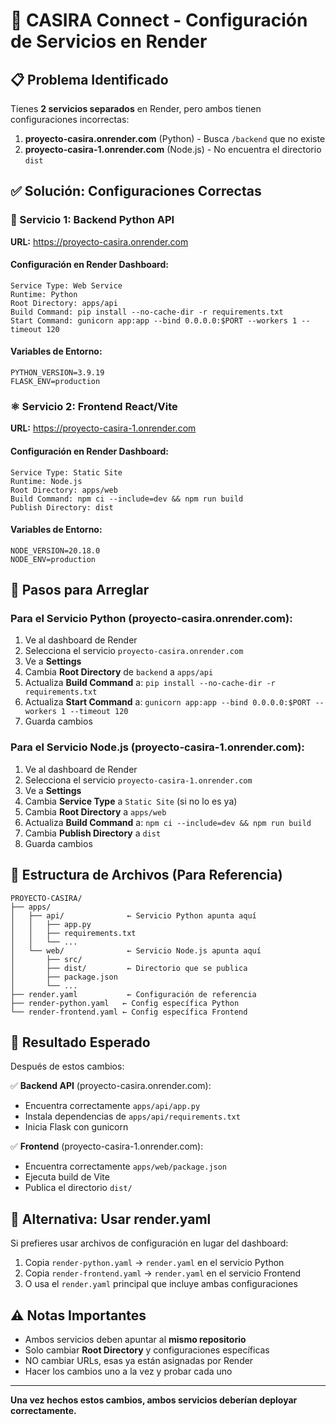 # 🚀 CASIRA Connect - Configuración de Servicios en Render

## 📋 Problema Identificado

Tienes **2 servicios separados** en Render, pero ambos tienen configuraciones incorrectas:

1. **proyecto-casira.onrender.com** (Python) - Busca `/backend` que no existe
2. **proyecto-casira-1.onrender.com** (Node.js) - No encuentra el directorio `dist`

## ✅ Solución: Configuraciones Correctas

### 🐍 Servicio 1: Backend Python API
**URL:** https://proyecto-casira.onrender.com

#### Configuración en Render Dashboard:
```
Service Type: Web Service
Runtime: Python
Root Directory: apps/api
Build Command: pip install --no-cache-dir -r requirements.txt
Start Command: gunicorn app:app --bind 0.0.0.0:$PORT --workers 1 --timeout 120
```

#### Variables de Entorno:
```
PYTHON_VERSION=3.9.19
FLASK_ENV=production
```

### ⚛️ Servicio 2: Frontend React/Vite
**URL:** https://proyecto-casira-1.onrender.com

#### Configuración en Render Dashboard:
```
Service Type: Static Site
Runtime: Node.js
Root Directory: apps/web
Build Command: npm ci --include=dev && npm run build
Publish Directory: dist
```

#### Variables de Entorno:
```
NODE_VERSION=20.18.0
NODE_ENV=production
```

## 🔧 Pasos para Arreglar

### Para el Servicio Python (proyecto-casira.onrender.com):

1. Ve al dashboard de Render
2. Selecciona el servicio `proyecto-casira.onrender.com`
3. Ve a **Settings**
4. Cambia **Root Directory** de `backend` a `apps/api`
5. Actualiza **Build Command** a: `pip install --no-cache-dir -r requirements.txt`
6. Actualiza **Start Command** a: `gunicorn app:app --bind 0.0.0.0:$PORT --workers 1 --timeout 120`
7. Guarda cambios

### Para el Servicio Node.js (proyecto-casira-1.onrender.com):

1. Ve al dashboard de Render  
2. Selecciona el servicio `proyecto-casira-1.onrender.com`
3. Ve a **Settings**
4. Cambia **Service Type** a `Static Site` (si no lo es ya)
5. Cambia **Root Directory** a `apps/web`
6. Actualiza **Build Command** a: `npm ci --include=dev && npm run build`
7. Cambia **Publish Directory** a `dist`
8. Guarda cambios

## 📁 Estructura de Archivos (Para Referencia)

```
PROYECTO-CASIRA/
├── apps/
│   ├── api/              ← Servicio Python apunta aquí
│   │   ├── app.py
│   │   ├── requirements.txt
│   │   └── ...
│   └── web/              ← Servicio Node.js apunta aquí  
│       ├── src/
│       ├── dist/         ← Directorio que se publica
│       ├── package.json
│       └── ...
├── render.yaml           ← Configuración de referencia
├── render-python.yaml   ← Config específica Python
└── render-frontend.yaml ← Config específica Frontend
```

## 🎯 Resultado Esperado

Después de estos cambios:

✅ **Backend API** (proyecto-casira.onrender.com):
- Encuentra correctamente `apps/api/app.py`
- Instala dependencias de `apps/api/requirements.txt`
- Inicia Flask con gunicorn

✅ **Frontend** (proyecto-casira-1.onrender.com):
- Encuentra correctamente `apps/web/package.json`
- Ejecuta build de Vite
- Publica el directorio `dist/`

## 🔄 Alternativa: Usar render.yaml

Si prefieres usar archivos de configuración en lugar del dashboard:

1. Copia `render-python.yaml` → `render.yaml` en el servicio Python
2. Copia `render-frontend.yaml` → `render.yaml` en el servicio Frontend
3. O usa el `render.yaml` principal que incluye ambas configuraciones

## ⚠️ Notas Importantes

- Ambos servicios deben apuntar al **mismo repositorio**
- Solo cambiar **Root Directory** y configuraciones específicas
- NO cambiar URLs, esas ya están asignadas por Render
- Hacer los cambios uno a la vez y probar cada uno

---

**Una vez hechos estos cambios, ambos servicios deberían deployar correctamente.**
